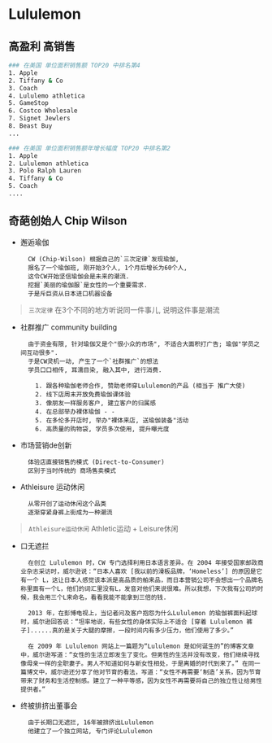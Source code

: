 # Lululemon

## 高盈利 高销售

```bash
### 在美国 单位面积销售额 TOP20 中排名第4
1. Apple
2. Tiffany & Co
3. Coach
4. Lululemo athletica
5. GameStop
6. Costco Wholesale
7. Signet Jewlers
8. Beast Buy
...

### 在美国 单位面积销售额年增长幅度 TOP20 中排名第2
1. Apple
2. Lululemon athletica
3. Polo Ralph Lauren
4. Tiffany & Co
5. Coach
....
```

## 奇葩创始人 Chip Wilson

- 邂逅瑜伽

        CW (Chip-Wilson) 根据自己的`三次定律`发现瑜伽, 
        报名了一个瑜伽班, 刚开始3个人, 1个月后增长为60个人,
        这令CW开始坚信瑜伽会是未来的潮流.
        挖掘`美丽的瑜伽服`是女性的一个重要需求.
        于是斥巨资从日本进口机器设备

> `三次定律` 在3个不同的地方听说同一件事儿, 说明这件事是潮流

- 社群推广 community building

        由于资金有限, 针对瑜伽又是个"很小众的市场", 不适合大面积打广告; 瑜伽"学员之间互动很多".
        于是CW灵机一动, 产生了一个`社群推广`的想法
        学员口口相传, 耳濡目染, 融入其中, 进行消费.

          1. 跟各种瑜伽老师合作, 赞助老师穿Lululemon的产品 (相当于 推广大使)
          2. 线下店周末开放免费瑜伽课体验
          3. 像朋友一样服务客户, 建立客户的归属感
          4. 在总部举办裸体瑜伽 - -
          5. 在多伦多开店时, 举办"裸体来店, 送瑜伽装备"活动
          6. 高质量的购物袋, 学员多次使用, 提升曝光度

- 市场营销de创新

        体验店直接销售的模式 (Direct-to-Consumer)
        区别于当时传统的 商场售卖模式

- Athleisure 运动休闲

        从零开创了运动休闲这个品类
        逐渐穿紧身裤上街成为一种潮流

> `Athleisure运动休闲` Athletic运动 + Leisure休闲

- 口无遮拦

        在创立 Lululemon 时，CW 专门选择利用日本语言差异。在 2004 年接受国家邮政商业杂志采访时，威尔逊说：“日本人喜欢 [我以前的滑板品牌，‘Homeless’] 的原因是它有一个 L，这让日本人感觉该本派是高品质的舶来品，而日本营销公司不会想出一个品牌名称里面有一个L，他们的词汇里没有L，发音对他们来说很难。所以我想，下次我有公司的时候，我会用三个L来命名，看看我能不能拿到三倍的钱.

        2013 年，在彭博电视上，当记者问及客户抱怨为什么Lululemon 的瑜伽裤面料起球时，威尔逊回答说：“坦率地说，有些女性的身体实际上不适合 [穿着 Lululemon 裤子]......真的是关于大腿的摩擦，一段时间内有多少压力，他们使用了多少。”

        在 2009 年 Lululemon 网站上一篇题为“Lululemon 是如何诞生的”的博客文章中，威尔逊写道：“女性的生活立即发生了变化。但男性的生活并没有改变，他们继续寻找像母亲一样的全职妻子。男人不知道如何与新女性相处，于是离婚的时代到来了。” 在同一篇博文中，威尔逊还分享了他对节育的看法，写道：“女性不再需要‘制造’关系，因为节育带来了财务和生活控制感。建立了一种平等感，因为女性不再需要将自己的独立性让给男性提供者。”

- 终被排挤出董事会

        由于长期口无遮拦, 16年被排挤出Lululemon
        他建立了一个独立网站, 专门评论Lululemon
